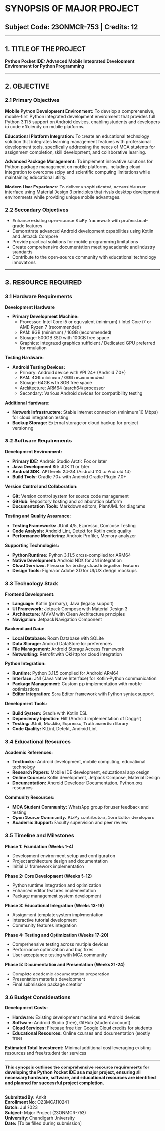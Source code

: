 # SYNOPSIS OF MAJOR PROJECT
## Subject Code: 23ONMCR-753 | Credits: 12

---

## 1. TITLE OF THE PROJECT

**Python Pocket IDE: Advanced Mobile Integrated Development Environment for Python Programming**

---

## 2. OBJECTIVE

### 2.1 Primary Objectives

**Mobile Python Development Environment:**
To develop a comprehensive, mobile-first Python integrated development environment that provides full Python 3.11.5 support on Android devices, enabling students and developers to code efficiently on mobile platforms.

**Educational Platform Integration:**
To create an educational technology solution that integrates learning management features with professional development tools, specifically addressing the needs of MCA students for assignment completion, skill development, and collaborative learning.

**Advanced Package Management:**
To implement innovative solutions for Python package management on mobile platforms, including cloud integration to overcome scipy and scientific computing limitations while maintaining educational utility.

**Modern User Experience:**
To deliver a sophisticated, accessible user interface using Material Design 3 principles that rivals desktop development environments while providing unique mobile advantages.

### 2.2 Secondary Objectives

- Enhance existing open-source KtxPy framework with professional-grade features
- Demonstrate advanced Android development capabilities using Kotlin and Jetpack Compose
- Provide practical solutions for mobile programming limitations
- Create comprehensive documentation meeting academic and industry standards
- Contribute to the open-source community with educational technology innovations

---

## 3. RESOURCE REQUIRED

### 3.1 Hardware Requirements

**Development Hardware:**
- **Primary Development Machine:**
  - Processor: Intel Core i5 or equivalent (minimum) / Intel Core i7 or AMD Ryzen 7 (recommended)
  - RAM: 8GB (minimum) / 16GB (recommended)
  - Storage: 500GB SSD with 100GB free space
  - Graphics: Integrated graphics sufficient / Dedicated GPU preferred for emulation

**Testing Hardware:**
- **Android Testing Devices:**
  - Primary: Android device with API 24+ (Android 7.0+)
  - RAM: 4GB minimum / 6GB recommended
  - Storage: 64GB with 8GB free space
  - Architecture: ARM64 (aarch64) processor
  - Secondary: Various Android devices for compatibility testing

**Additional Hardware:**
- **Network Infrastructure:** Stable internet connection (minimum 10 Mbps) for cloud integration testing
- **Backup Storage:** External storage or cloud backup for project versioning

### 3.2 Software Requirements

**Development Environment:**
- **Primary IDE:** Android Studio Arctic Fox or later
- **Java Development Kit:** JDK 11 or later
- **Android SDK:** API levels 24-34 (Android 7.0 to Android 14)
- **Build Tools:** Gradle 7.0+ with Android Gradle Plugin 7.0+

**Version Control and Collaboration:**
- **Git:** Version control system for source code management
- **GitHub:** Repository hosting and collaboration platform
- **Documentation Tools:** Markdown editors, PlantUML for diagrams

**Testing and Quality Assurance:**
- **Testing Frameworks:** JUnit 4/5, Espresso, Compose Testing
- **Code Analysis:** Android Lint, Detekt for Kotlin code quality
- **Performance Monitoring:** Android Profiler, Memory analyzer

**Supporting Technologies:**
- **Python Runtime:** Python 3.11.5 cross-compiled for ARM64
- **Native Development:** Android NDK for JNI integration
- **Cloud Services:** Firebase for testing cloud integration features
- **Design Tools:** Figma or Adobe XD for UI/UX design mockups

### 3.3 Technology Stack

**Frontend Development:**
- **Language:** Kotlin (primary), Java (legacy support)
- **UI Framework:** Jetpack Compose with Material Design 3
- **Architecture:** MVVM with Clean Architecture principles
- **Navigation:** Jetpack Navigation Component

**Backend and Data:**
- **Local Database:** Room Database with SQLite
- **Data Storage:** Android DataStore for preferences
- **File Management:** Android Storage Access Framework
- **Networking:** Retrofit with OkHttp for cloud integration

**Python Integration:**
- **Runtime:** Python 3.11.5 compiled for Android ARM64
- **Interface:** JNI (Java Native Interface) for Kotlin-Python communication
- **Package Management:** Custom pip implementation with mobile optimizations
- **Editor Integration:** Sora Editor framework with Python syntax support

**Development Tools:**
- **Build System:** Gradle with Kotlin DSL
- **Dependency Injection:** Hilt (Android implementation of Dagger)
- **Testing:** JUnit, Mockito, Espresso, Truth assertion library
- **Code Quality:** KtLint, Detekt, Android Lint

### 3.4 Educational Resources

**Academic References:**
- **Textbooks:** Android development, mobile computing, educational technology
- **Research Papers:** Mobile IDE development, educational app design
- **Online Courses:** Kotlin development, Jetpack Compose, Material Design
- **Documentation:** Android Developer Documentation, Python.org resources

**Community Resources:**
- **MCA Student Community:** WhatsApp group for user feedback and testing
- **Open Source Community:** KtxPy contributors, Sora Editor developers
- **Academic Support:** Faculty supervision and peer review

### 3.5 Timeline and Milestones

**Phase 1: Foundation (Weeks 1-4)**
- Development environment setup and configuration
- Project architecture design and documentation
- Initial UI framework implementation

**Phase 2: Core Development (Weeks 5-12)**
- Python runtime integration and optimization
- Enhanced editor features implementation
- Package management system development

**Phase 3: Educational Integration (Weeks 13-16)**
- Assignment template system implementation
- Interactive tutorial development
- Community features integration

**Phase 4: Testing and Optimization (Weeks 17-20)**
- Comprehensive testing across multiple devices
- Performance optimization and bug fixes
- User acceptance testing with MCA community

**Phase 5: Documentation and Presentation (Weeks 21-24)**
- Complete academic documentation preparation
- Presentation materials development
- Final submission package creation

### 3.6 Budget Considerations

**Development Costs:**
- **Hardware:** Existing development machine and Android devices
- **Software:** Android Studio (free), GitHub (student account)
- **Cloud Services:** Firebase free tier, Google Cloud credits for students
- **Educational Resources:** Online courses and documentation (mostly free)

**Estimated Total Investment:** Minimal additional cost leveraging existing resources and free/student tier services

---

**This synopsis outlines the comprehensive resource requirements for developing the Python Pocket IDE as a major project, ensuring all necessary hardware, software, and educational resources are identified and planned for successful project completion.**

---

**Submitted By:** Ankit  
**Enrollment No:** O23MCA110241  
**Batch:** Jul 2023  
**Subject:** Major Project (23ONMCR-753)  
**University:** Chandigarh University  
**Date:** [To be filled during submission] 